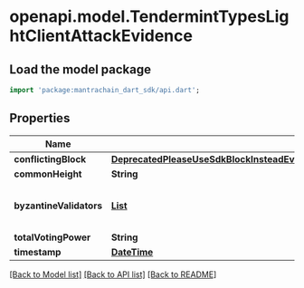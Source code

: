 # openapi.model.TendermintTypesLightClientAttackEvidence

## Load the model package
```dart
import 'package:mantrachain_dart_sdk/api.dart';
```

## Properties
Name | Type | Description | Notes
------------ | ------------- | ------------- | -------------
**conflictingBlock** | [**DeprecatedPleaseUseSdkBlockInsteadEvidenceEvidenceInnerLightClientAttackEvidenceConflictingBlock**](DeprecatedPleaseUseSdkBlockInsteadEvidenceEvidenceInnerLightClientAttackEvidenceConflictingBlock.md) |  | [optional] 
**commonHeight** | **String** |  | [optional] 
**byzantineValidators** | [**List<DeprecatedPleaseUseSdkBlockInsteadEvidenceEvidenceInnerLightClientAttackEvidenceConflictingBlockValidatorSetValidatorsInner>**](DeprecatedPleaseUseSdkBlockInsteadEvidenceEvidenceInnerLightClientAttackEvidenceConflictingBlockValidatorSetValidatorsInner.md) |  | [optional] [default to const []]
**totalVotingPower** | **String** |  | [optional] 
**timestamp** | [**DateTime**](DateTime.md) |  | [optional] 

[[Back to Model list]](../README.md#documentation-for-models) [[Back to API list]](../README.md#documentation-for-api-endpoints) [[Back to README]](../README.md)


